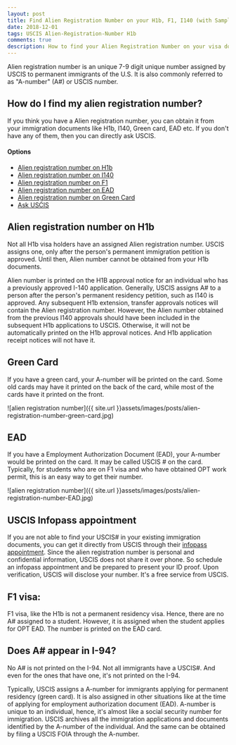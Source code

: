```yaml
---
layout: post
title: Find Alien Registration Number on your H1b, F1, I140 (with Samples) 
date: 2018-12-01
tags: USCIS Alien-Registration-Number H1b
comments: true
description: How to find your Alien Registration Number on your visa documents like H1b, I140, F1, EAD, Green Card. You can also ask USCIS for your document number.
---
```


Alien registration number is an unique 7-9 digit unique number assigned by USCIS to permanent immigrants of the U.S. It is also commonly referred to as "A-number" (A#) or USCIS number. 

## How do I find my alien registration number?

If you think you have a Alien registration number, you can obtain it from your immigration documents like H1b, I140, Green card, EAD etc. If you don't have any of them, then you can directly ask USCIS.

#### Options
 - [Alien registration number on H1b](#alien-registration-number-on-h1b)
 - [Alien registration number on I140](#alien-registration-number-on-i140)
 - [Alien registration number on F1](#alien-registration-number-on-f1)
 - [Alien registration number on EAD](#alien-registration-number-on-ead)
 - [Alien registration number on Green Card](#alien-registration-number-on-green-card)
 - [Ask USCIS](#ask-uscis)
 
## Alien registration number on H1b

Not all H1b visa holders have an assigned Alien registration number. USCIS assigns one, only after the person's permanent immigration petition is approved. Until then, Alien number cannot be obtained from your H1b documents. 

Alien number is printed on the H1B approval notice for an individual who has a previously approved I-140 application. Generally, USCIS assigns A# to a person after the person's permanent residency petition, such as I140 is approved. Any subsequent H1b extension, transfer approvals notices will contain the Alien registration number.  However, the Alien number obtained from the previous I140 approvals should have been included in the subsequent H1b applications to USCIS. Otherwise, it will not be automatically printed on the H1b approval notices. And H1b application receipt notices will not have it.

## Green Card

If you have a green card, your A-number will be printed on the card. Some old cards may have it printed on the back of the card, while most of the cards have it printed on the front.

![alien registration number]({{ site.url }}assets/images/posts/alien-registration-number-green-card.jpg)

## EAD 
If you have a Employment Authorization Document (EAD), your A-number would be printed on the card. It may be called USCIS # on the card.
Typically, for students who are on F1 visa and who have obtained OPT work permit, this is an easy way to get their number.

![alien registration number]({{ site.url }}assets/images/posts/alien-registration-number-EAD.jpg)


## USCIS Infopass appointment

If you are not able to find your USCIS# in your existing immigration documents, you can get it directly from USCIS through their [infopass appointment](https://my.uscis.gov/appointment). Since the alien registration number is personal and confidential information, USCIS does not share it over phone. So schedule an infopass appointment and be prepared to present your ID proof. Upon verification, USCIS will disclose your number. It's a free service from USCIS.


## F1 visa:

F1 visa, like the H1b is not a permanent residency visa. Hence, there are no A# assigned to a student. However,
it is assigned when the student applies for OPT EAD. The number is printed on the EAD card.

## Does A# appear in I-94?
No A# is not printed on the I-94. Not all immigrants have a USCIS#. And even for the ones that have one, it's not printed on the I-94.

Typically, USCIS assigns a A-number for immigrants applying for permanent residency (green card). It is also assigned in other situations like at the time of applying for employment authorization document (EAD). A-number is unique to an individual, hence, it's almost like a social security number for immigration. USCIS archives all the immigration applications and documents identified by the A-number of the individual. And the same can be obtained by filing a USCIS FOIA through the A-number. 
